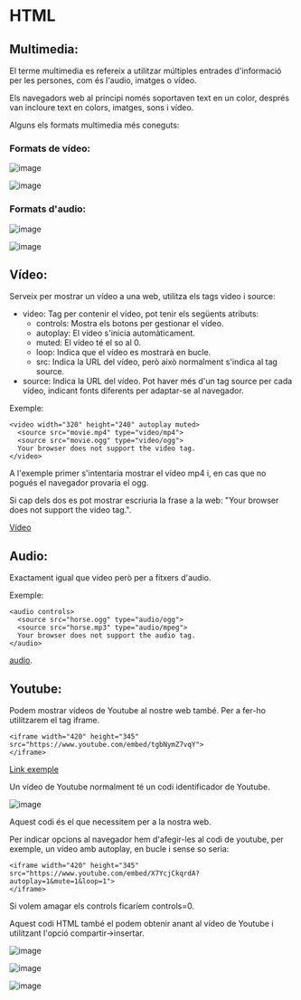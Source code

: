 # HTML

## Multimedia:

El terme multimedia es refereix a utilitzar múltiples entrades d'informació per les persones, com és l'audio, imatges o vídeo.

Els navegadors web al principi només soportaven text en un color, després van incloure text en colors, imatges, sons i vídeo.

Alguns els formats multimedia més coneguts:

### Formats de vídeo:

![image](https://user-images.githubusercontent.com/110727546/215461874-728bde49-211e-4583-b9f3-5c6eab868c4f.png)

![image](https://user-images.githubusercontent.com/110727546/215461923-9f1e8b89-af0b-406f-8e38-117ac9a8bbbf.png)

### Formats d'audio:

![image](https://user-images.githubusercontent.com/110727546/215462062-39f376cf-f62f-4617-aab8-6eee0fdb1840.png)

![image](https://user-images.githubusercontent.com/110727546/215462098-4c12775f-854b-4462-8636-899dd928b191.png)

## Vídeo: 

Serveix per mostrar un vídeo a una web, utilitza els tags video i source:

- video: Tag per contenir el vídeo, pot tenir els següents atributs:
  - controls: Mostra els botons per gestionar el vídeo.
  - autoplay: El vídeo s'inicia automàticament.
  - muted: El vídeo té el so al 0.
  - loop: Indica que el vídeo es mostrarà en bucle.
  - src: Indica la URL del vídeo, però això normalment s'indica al tag source.
- source: Indica la URL del vídeo. Pot haver més d'un tag source per cada vídeo, indicant fonts diferents per adaptar-se al navegador.

Exemple:

```
<video width="320" height="240" autoplay muted>
  <source src="movie.mp4" type="video/mp4">
  <source src="movie.ogg" type="video/ogg">
  Your browser does not support the video tag.
</video>
```

A l'exemple primer s'intentaria mostrar el vídeo mp4 i, en cas que no pogués el navegador provaria el ogg.

Si cap dels dos es pot mostrar escriuria la frase a la web: "Your browser does not support the video tag.".

[Vídeo](https://www.w3schools.com/html/tryit.asp?filename=tryhtml5_video_autoplay_mute)

## Audio:

Exactament igual que video però per a fitxers d'audio.

Exemple:

```
<audio controls>
  <source src="horse.ogg" type="audio/ogg">
  <source src="horse.mp3" type="audio/mpeg">
  Your browser does not support the audio tag.
</audio>
```

[audio](https://www.w3schools.com/tags/tryit.asp?filename=tryhtml5_audio).

## Youtube:

Podem mostrar vídeos de Youtube al nostre web també. Per a fer-ho utilitzarem el tag iframe.

```
<iframe width="420" height="345" src="https://www.youtube.com/embed/tgbNymZ7vqY">
</iframe>
```

[Link exemple](https://www.w3schools.com/html/tryit.asp?filename=tryhtml_youtubeiframe)

Un vídeo de Youtube normalment té un codi identificador de Youtube.

![image](https://user-images.githubusercontent.com/110727546/215465191-3c12d502-1174-4494-b656-d10d88c13593.png)

Aquest codi és el que necessitem per a la nostra web.

Per indicar opcions al navegador hem d'afegir-les al codi de youtube, per exemple, un vídeo amb autoplay, en bucle i sense so seria:

```
<iframe width="420" height="345" src="https://www.youtube.com/embed/X7YcjCkqrdA?autoplay=1&mute=1&loop=1">
</iframe>
```

Si volem amagar els controls ficaríem controls=0.

Aquest codi HTML també el podem obtenir anant al vídeo de Youtube i utilitzant l'opció compartir->insertar.

![image](https://user-images.githubusercontent.com/110727546/215465977-f3786869-3368-4e61-9f9e-81365ad9eb8d.png)

![image](https://user-images.githubusercontent.com/110727546/215466037-f988c974-ce37-4781-aa69-568967deec8e.png)

![image](https://user-images.githubusercontent.com/110727546/215466091-ff905f3b-3e23-4853-b282-4c5d0285ef08.png)









